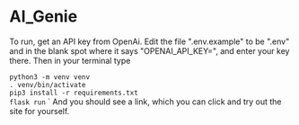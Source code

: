 # AI_Genie

To run, get an API key from OpenAi. Edit the file ".env.example" to be ".env" and in the blank spot where it says "OPENAI_API_KEY=", and enter your key there. 
Then in your terminal type

`python3 -m venv venv`<br />
`. venv/bin/activate`<br />
`pip3 install -r requirements.txt`<br />
`flask run`
`
And you should see a link, which you can click and try out the site for yourself. 
